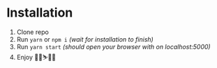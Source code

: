 # Installation

1. Clone repo
2. Run `yarn` or `npm i` _(wait for installation to finish)_
3. Run `yarn start` _(should open your browser with on localhost:5000)_
5. Enjoy 👾🚀⛷🎄🌈